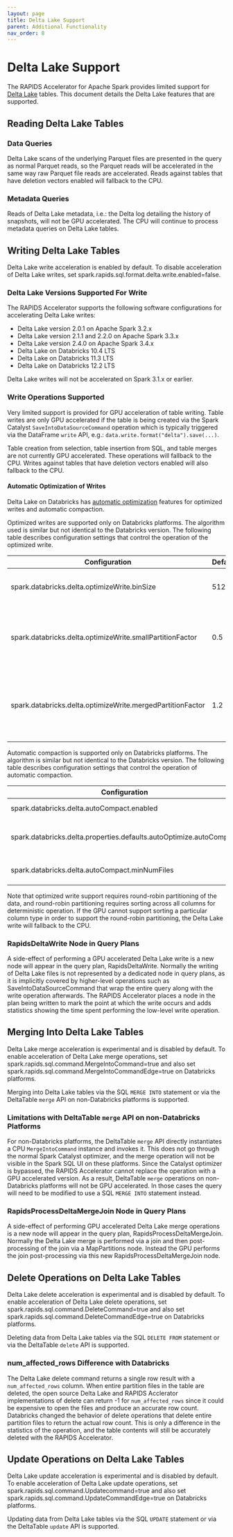 ```yaml
---
layout: page
title: Delta Lake Support
parent: Additional Functionality
nav_order: 8
---
```


# Delta Lake Support

The RAPIDS Accelerator for Apache Spark provides limited support for
[Delta Lake](https://delta.io) tables.
This document details the Delta Lake features that are supported.

## Reading Delta Lake Tables

### Data Queries

Delta Lake scans of the underlying Parquet files are presented in the query as normal Parquet
reads, so the Parquet reads will be accelerated in the same way raw Parquet file reads are
accelerated. Reads against tables that have deletion vectors enabled will fallback to the CPU.

### Metadata Queries

Reads of Delta Lake metadata, i.e.: the Delta log detailing the history of snapshots, will not
be GPU accelerated. The CPU will continue to process metadata queries on Delta Lake tables.


## Writing Delta Lake Tables

Delta Lake write acceleration is enabled by default. To disable acceleration of Delta Lake
writes, set spark.rapids.sql.format.delta.write.enabled=false.

### Delta Lake Versions Supported For Write

The RAPIDS Accelerator supports the following software configurations for accelerating
Delta Lake writes:
- Delta Lake version 2.0.1 on Apache Spark 3.2.x
- Delta Lake version 2.1.1 and 2.2.0 on Apache Spark 3.3.x
- Delta Lake version 2.4.0 on Apache Spark 3.4.x
- Delta Lake on Databricks 10.4 LTS
- Delta Lake on Databricks 11.3 LTS
- Delta Lake on Databricks 12.2 LTS

Delta Lake writes will not be accelerated on Spark 3.1.x or earlier.

### Write Operations Supported

Very limited support is provided for GPU acceleration of table writing. Table writes are only
GPU accelerated if the table is being created via the Spark Catalyst `SaveIntoDataSourceCommand`
operation which is typically triggered via the DataFrame `write` API, e.g.:
`data.write.format("delta").save(...)`.

Table creation from selection, table insertion from SQL, and table merges are not currently
GPU accelerated. These operations will fallback to the CPU. Writes against tables that have
deletion vectors enabled will also fallback to the CPU.

#### Automatic Optimization of Writes

Delta Lake on Databricks has
[automatic optimization](https://docs.databricks.com/optimizations/auto-optimize.html)
features for optimized writes and automatic compaction.

Optimized writes are supported only on Databricks platforms. The algorithm used is similar but
not identical to the Databricks version. The following table describes configuration settings
that control the operation of the optimized write.

| Configuration                                               | Default | Description                                                                                |
|-------------------------------------------------------------|---------|--------------------------------------------------------------------------------------------|
| spark.databricks.delta.optimizeWrite.binSize                | 512     | Target uncompressed partition size in megabytes                                            |
| spark.databricks.delta.optimizeWrite.smallPartitionFactor   | 0.5     | Merge partitions smaller than this factor multiplied by the target partition size          |
| spark.databricks.delta.optimizeWrite.mergedPartitionFactor  | 1.2     | Avoid combining partitions larger than this factor multiplied by the target partition size |

Automatic compaction is supported only on Databricks platforms. The algorithm is similar but 
not identical to the Databricks version. The following table describes configuration settings
that control the operation of automatic compaction.

| Configuration                                                       | Default | Description                                                                                            |
|---------------------------------------------------------------------|---------|--------------------------------------------------------------------------------------------------------|
| spark.databricks.delta.autoCompact.enabled                          | false   | Enable/disable auto compaction for writes to Delta directories                                         |
| spark.databricks.delta.properties.defaults.autoOptimize.autoCompact | false   | Whether to enable auto compaction by default, if spark.databricks.delta.autoCompact.enabled is not set |
| spark.databricks.delta.autoCompact.minNumFiles                      | 50      | Minimum number of files in the Delta directory before which auto optimize does not begin compaction    |

Note that optimized write support requires round-robin partitioning of the data, and round-robin
partitioning requires sorting across all columns for deterministic operation. If the GPU cannot
support sorting a particular column type in order to support the round-robin partitioning, the
Delta Lake write will fallback to the CPU.

### RapidsDeltaWrite Node in Query Plans

A side-effect of performing a GPU accelerated Delta Lake write is a new node will appear in the
query plan, RapidsDeltaWrite. Normally the writing of Delta Lake files is not represented by a
dedicated node in query plans, as it is implicitly covered by higher-level operations such as
SaveIntoDataSourceCommand that wrap the entire query along with the write operation afterwards.
The RAPIDS Accelerator places a node in the plan being written to mark the point at which the
write occurs and adds statistics showing the time spent performing the low-level write operation.

## Merging Into Delta Lake Tables

Delta Lake merge acceleration is experimental and is disabled by default. To enable acceleration
of Delta Lake merge operations, set spark.rapids.sql.command.MergeIntoCommand=true and also set
spark.rapids.sql.command.MergeIntoCommandEdge=true on Databricks platforms.

Merging into Delta Lake tables via the SQL `MERGE INTO` statement or via the DeltaTable `merge`
API on non-Databricks platforms is supported.

### Limitations with DeltaTable `merge` API on non-Databricks Platforms

For non-Databricks platforms, the DeltaTable `merge` API directly instantiates a CPU
`MergeIntoCommand` instance and invokes it. This does not go through the normal Spark Catalyst
optimizer, and the merge operation will not be visible in the Spark SQL UI on these platforms.
Since the Catalyst optimizer is bypassed, the RAPIDS Accelerator cannot replace the operation
with a GPU accelerated version. As a result, DeltaTable `merge` operations on non-Databricks
platforms will not be GPU accelerated. In those cases the query will need to be modified to use
a SQL `MERGE INTO` statement instead.

### RapidsProcessDeltaMergeJoin Node in Query Plans

A side-effect of performing GPU accelerated Delta Lake merge operations is a new node will appear
in the query plan, RapidsProcessDeltaMergeJoin. Normally the Delta Lake merge is performed via
a join and then post-processing of the join via a MapPartitions node. Instead the GPU performs
the join post-processing via this new RapidsProcessDeltaMergeJoin node.

## Delete Operations on Delta Lake Tables

Delta Lake delete acceleration is experimental and is disabled by default. To enable acceleration
of Delta Lake delete operations, set spark.rapids.sql.command.DeleteCommand=true and also set
spark.rapids.sql.command.DeleteCommandEdge=true on Databricks platforms.

Deleting data from Delta Lake tables via the SQL `DELETE FROM` statement or via the DeltaTable
`delete` API is supported.

### num_affected_rows Difference with Databricks

The Delta Lake delete command returns a single row result with a `num_affected_rows` column.
When entire partition files in the table are deleted, the open source Delta Lake and RAPIDS
Acclerator implementations of delete can return -1 for `num_affected_rows` since it could be
expensive to open the files and produce an accurate row count. Databricks changed the behavior
of delete operations that delete entire partition files to return the actual row count.
This is only a difference in the statistics of the operation, and the table contents will still
be accurately deleted with the RAPIDS Accelerator.

## Update Operations on Delta Lake Tables

Delta Lake update acceleration is experimental and is disabled by default. To enable acceleration
of Delta Lake update operations, set spark.rapids.sql.command.Updatecommand=true and also set
spark.rapids.sql.command.UpdateCommandEdge=true on Databricks platforms.

Updating data from Delta Lake tables via the SQL `UPDATE` statement or via the DeltaTable
`update` API is supported.
